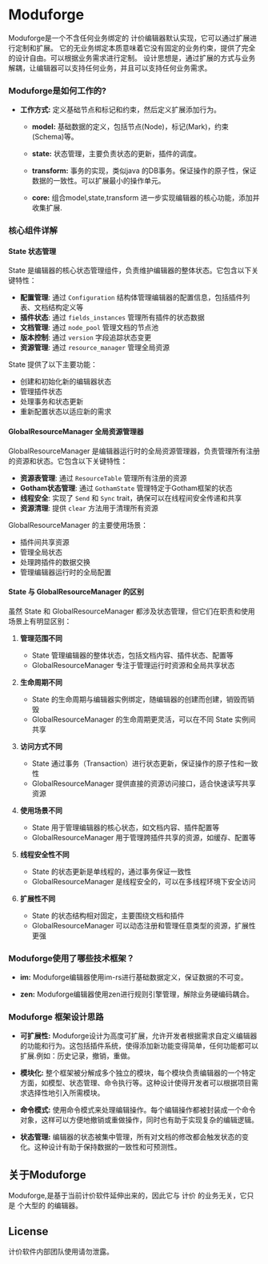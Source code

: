 # Moduforge

Moduforge是一个不含任何业务绑定的 计价编辑器默认实现，它可以通过扩展进行定制和扩展。 它的无业务绑定本质意味着它没有固定的业务约束，提供了完全的设计自由。可以根据业务需求进行定制。 设计思想是，通过扩展的方式与业务解耦，让编辑器可以支持任何业务，并且可以支持任何业务需求。

### Moduforge是如何工作的?

- **工作方式:** 定义基础节点和标记和约束，然后定义扩展添加行为。

  - **model:** 基础数据的定义，包括节点(Node)，标记(Mark)，约束(Schema)等。

  - **state:** 状态管理，主要负责状态的更新，插件的调度。

  - **transform:** 事务的实现，类似java 的DB事务。保证操作的原子性，保证数据的一致性。可以扩展最小的操作单元。

  - **core:** 组合model,state,transform 进一步实现编辑器的核心功能，添加并收集扩展.

### 核心组件详解

#### State 状态管理

State 是编辑器的核心状态管理组件，负责维护编辑器的整体状态。它包含以下关键特性：

- **配置管理**: 通过 `Configuration` 结构体管理编辑器的配置信息，包括插件列表、文档结构定义等
- **插件状态**: 通过 `fields_instances` 管理所有插件的状态数据
- **文档管理**: 通过 `node_pool` 管理文档的节点池
- **版本控制**: 通过 `version` 字段追踪状态变更
- **资源管理**: 通过 `resource_manager` 管理全局资源

State 提供了以下主要功能：
- 创建和初始化新的编辑器状态
- 管理插件状态
- 处理事务和状态更新
- 重新配置状态以适应新的需求

#### GlobalResourceManager 全局资源管理器

GlobalResourceManager 是编辑器运行时的全局资源管理器，负责管理所有注册的资源和状态。它包含以下关键特性：

- **资源表管理**: 通过 `ResourceTable` 管理所有注册的资源
- **Gotham状态管理**: 通过 `GothamState` 管理特定于Gotham框架的状态
- **线程安全**: 实现了 `Send` 和 `Sync` trait，确保可以在线程间安全传递和共享
- **资源清理**: 提供 `clear` 方法用于清理所有资源

GlobalResourceManager 的主要使用场景：
- 插件间共享资源
- 管理全局状态
- 处理跨插件的数据交换
- 管理编辑器运行时的全局配置

#### State 与 GlobalResourceManager 的区别

虽然 State 和 GlobalResourceManager 都涉及状态管理，但它们在职责和使用场景上有明显区别：

1. **管理范围不同**
   - State 管理编辑器的整体状态，包括文档内容、插件状态、配置等
   - GlobalResourceManager 专注于管理运行时资源和全局共享状态

2. **生命周期不同**
   - State 的生命周期与编辑器实例绑定，随编辑器的创建而创建，销毁而销毁
   - GlobalResourceManager 的生命周期更灵活，可以在不同 State 实例间共享

3. **访问方式不同**
   - State 通过事务（Transaction）进行状态更新，保证操作的原子性和一致性
   - GlobalResourceManager 提供直接的资源访问接口，适合快速读写共享资源

4. **使用场景不同**
   - State 用于管理编辑器的核心状态，如文档内容、插件配置等
   - GlobalResourceManager 用于管理跨插件共享的资源，如缓存、配置等

5. **线程安全性不同**
   - State 的状态更新是单线程的，通过事务保证一致性
   - GlobalResourceManager 是线程安全的，可以在多线程环境下安全访问

6. **扩展性不同**
   - State 的状态结构相对固定，主要围绕文档和插件
   - GlobalResourceManager 可以动态注册和管理任意类型的资源，扩展性更强

### Moduforge使用了哪些技术框架？

- **im:**  Moduforge编辑器使用im-rs进行基础数据定义，保证数据的不可变。

- **zen:** Moduforge编辑器使用zen进行规则引擎管理，解除业务硬编码耦合。

### Moduforge 框架设计思路

- **可扩展性:** Moduforge设计为高度可扩展，允许开发者根据需求自定义编辑器的功能和行为。这包括插件系统，使得添加新功能变得简单，任何功能都可以扩展.例如：历史记录，撤销，重做。

- **模块化:** 整个框架被分解成多个独立的模块，每个模块负责编辑器的一个特定方面，如模型、状态管理、命令执行等。这种设计使得开发者可以根据项目需求选择性地引入所需模块。

- **命令模式:** 使用命令模式来处理编辑操作。每个编辑操作都被封装成一个命令对象，这样可以方便地撤销或重做操作，同时也有助于实现复杂的编辑逻辑。

- **状态管理:** 编辑器的状态被集中管理，所有对文档的修改都会触发状态的变化。这种设计有助于保持数据的一致性和可预测性。

## 关于Moduforge

Moduforge,是基于当前计价软件延伸出来的，因此它与 计价 的业务无关，它只是 个大型的 的编辑器。

## License

计价软件内部团队使用请勿泄露。
